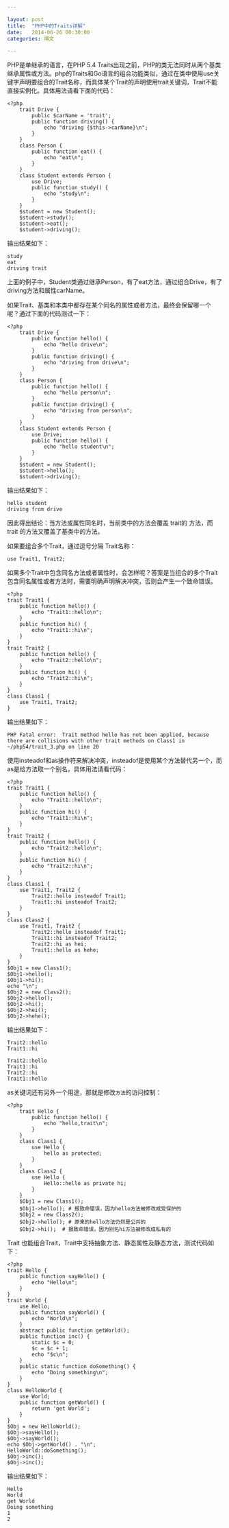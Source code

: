 ```yaml
---

layout: post
title:  "PHP中的Traits详解"
date:   2014-06-26 00:30:00
categories: 博文

---
```


PHP是单继承的语言，在PHP 5.4 Traits出现之前，PHP的类无法同时从两个基类继承属性或方法。php的Traits和Go语言的组合功能类似，通过在类中使用use关键字声明要组合的Trait名称，而具体某个Trait的声明使用trait关键词，Trait不能直接实例化。具体用法请看下面的代码：

    <?php
        trait Drive {
            public $carName = 'trait';
            public function driving() {
                echo "driving {$this->carName}\n";
            }
        }
        class Person {
            public function eat() {
                echo "eat\n";
            }
        }
        class Student extends Person {
            use Drive;
            public function study() {
                echo "study\n";
            }
        }
        $student = new Student();
        $student->study();
        $student->eat();
        $student->driving();

输出结果如下：

    study
    eat
    driving trait

上面的例子中，Student类通过继承Person，有了eat方法，通过组合Drive，有了driving方法和属性carName。

如果Trait、基类和本类中都存在某个同名的属性或者方法，最终会保留哪一个呢？通过下面的代码测试一下：

    <?php 
        trait Drive {
            public function hello() {
                echo "hello drive\n";
            }
            public function driving() {
                echo "driving from drive\n";
            }
        }
        class Person {
            public function hello() {
                echo "hello person\n";
            }
            public function driving() {
                echo "driving from person\n";
            }
        }
        class Student extends Person {
            use Drive;
            public function hello() {
                echo "hello student\n";
            }
        }
        $student = new Student();
        $student->hello();
        $student->driving();

输出结果如下：

    hello student
    driving from drive

因此得出结论：当方法或属性同名时，当前类中的方法会覆盖 trait的 方法，而 trait 的方法又覆盖了基类中的方法。

如果要组合多个Trait，通过逗号分隔 Trait名称：

    use Trait1, Trait2;

如果多个Trait中包含同名方法或者属性时，会怎样呢？答案是当组合的多个Trait包含同名属性或者方法时，需要明确声明解决冲突，否则会产生一个致命错误。

    <?php
    trait Trait1 {
        public function hello() {
            echo "Trait1::hello\n";
        }
        public function hi() {
            echo "Trait1::hi\n";
        }
    }
    trait Trait2 {
        public function hello() {
            echo "Trait2::hello\n";
        }
        public function hi() {
            echo "Trait2::hi\n";
        }
    }
    class Class1 {
        use Trait1, Trait2;
    }

输出结果如下：

    PHP Fatal error:  Trait method hello has not been applied, because there are collisions with other trait methods on Class1 in ~/php54/trait_3.php on line 20


使用insteadof和as操作符来解决冲突，insteadof是使用某个方法替代另一个，而as是给方法取一个别名，具体用法请看代码：

    <?php
    trait Trait1 {
        public function hello() {
            echo "Trait1::hello\n";
        }
        public function hi() {
            echo "Trait1::hi\n";
        }
    }
    trait Trait2 {
        public function hello() {
            echo "Trait2::hello\n";
        }
        public function hi() {
            echo "Trait2::hi\n";
        }
    }
    class Class1 {
        use Trait1, Trait2 {
            Trait2::hello insteadof Trait1;
            Trait1::hi insteadof Trait2;
        }
    }
    class Class2 {
        use Trait1, Trait2 {
            Trait2::hello insteadof Trait1;
            Trait1::hi insteadof Trait2;
            Trait2::hi as hei;
            Trait1::hello as hehe;
        }
    }
    $Obj1 = new Class1();
    $Obj1->hello();
    $Obj1->hi();
    echo "\n";
    $Obj2 = new Class2();
    $Obj2->hello();
    $Obj2->hi();
    $Obj2->hei();
    $Obj2->hehe();

输出结果如下：

    Trait2::hello
    Trait1::hi

    Trait2::hello
    Trait1::hi
    Trait2::hi
    Trait1::hello

as关键词还有另外一个用途，那就是修改`方法`的访问控制：

    <?php
        trait Hello {
            public function hello() {
                echo "hello,trait\n";
            }
        }
        class Class1 {
            use Hello {
                hello as protected;
            }
        }
        class Class2 {
            use Hello {
                Hello::hello as private hi;
            }
        }
        $Obj1 = new Class1();
        $Obj1->hello(); # 报致命错误，因为hello方法被修改成受保护的
        $Obj2 = new Class2();
        $Obj2->hello(); # 原来的hello方法仍然是公共的
        $Obj2->hi();  # 报致命错误，因为别名hi方法被修改成私有的

Trait 也能组合Trait，Trait中支持抽象方法、静态属性及静态方法，测试代码如下：

    <?php
    trait Hello {
        public function sayHello() {
            echo "Hello\n";
        }
    }
    trait World {
        use Hello;
        public function sayWorld() {
            echo "World\n";
        }
        abstract public function getWorld();
        public function inc() {
            static $c = 0;
            $c = $c + 1;
            echo "$c\n";
        }
        public static function doSomething() {
            echo "Doing something\n";
        }
    }
    class HelloWorld {
        use World;
        public function getWorld() {
            return 'get World';
        }
    }
    $Obj = new HelloWorld();
    $Obj->sayHello();
    $Obj->sayWorld();
    echo $Obj->getWorld() . "\n";
    HelloWorld::doSomething();
    $Obj->inc();
    $Obj->inc();


输出结果如下：

    Hello
    World
    get World
    Doing something
    1
    2
